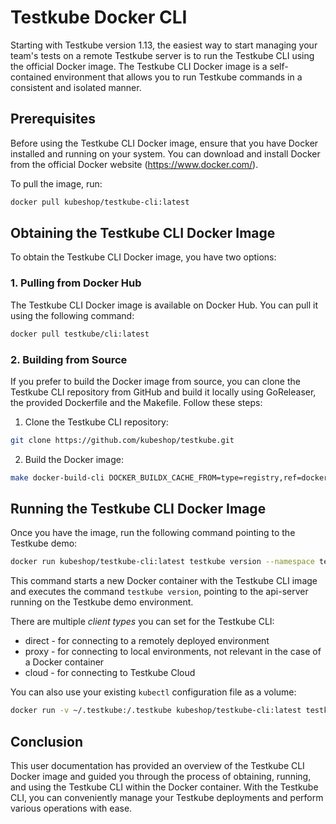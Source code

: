 # Testkube Docker CLI

Starting with Testkube version 1.13, the easiest way to start managing your team's tests on a remote Testkube server is to run the Testkube CLI using the official Docker image. The Testkube CLI Docker image is a self-contained environment that allows you to run Testkube commands in a consistent and isolated manner.

## Prerequisites

Before using the Testkube CLI Docker image, ensure that you have Docker installed and running on your system. You can download and install Docker from the official Docker website (<https://www.docker.com/>).

To pull the image, run:

```bash
docker pull kubeshop/testkube-cli:latest
```

## Obtaining the Testkube CLI Docker Image

To obtain the Testkube CLI Docker image, you have two options:

### 1. Pulling from Docker Hub

The Testkube CLI Docker image is available on Docker Hub. You can pull it using the following command:

```bash
docker pull testkube/cli:latest
```

### 2. Building from Source

If you prefer to build the Docker image from source, you can clone the Testkube CLI repository from GitHub and build it locally using GoReleaser, the provided Dockerfile and the Makefile. Follow these steps:

1. Clone the Testkube CLI repository:

```bash
git clone https://github.com/kubeshop/testkube.git
```

2. Build the Docker image:

```bash
make docker-build-cli DOCKER_BUILDX_CACHE_FROM=type=registry,ref=docker.io/kubeshop/testkube-cli:latest ALPINE_IMAGE=alpine:3.18.0 DOCKER_IMAGE_TAG=local ANALYTICS_TRACKING_ID="" ANALYTICS_API_KEY=""
```

## Running the Testkube CLI Docker Image

Once you have the image, run the following command pointing to the Testkube demo:

```bash
docker run kubeshop/testkube-cli:latest testkube version --namespace testkube --api-uri https://demo.testkube.io/results --client direct
```

This command starts a new Docker container with the Testkube CLI image and executes the command `testkube version`, pointing to the api-server running on the Testkube demo environment.

There are multiple *client types* you can set for the Testkube CLI:

* direct - for connecting to a remotely deployed environment
* proxy - for connecting to local environments, not relevant in the case of a Docker container
* cloud - for connecting to Testkube Cloud

You can also use your existing `kubectl` configuration file as a volume:

```bash
docker run -v ~/.testkube:/.testkube kubeshop/testkube-cli:latest testkube --api-uri https://demo.testkube.io/results --client direct version 
```

## Conclusion

This user documentation has provided an overview of the Testkube CLI Docker image and guided you through the process of obtaining, running, and using the Testkube CLI within the Docker container. With the Testkube CLI, you can conveniently manage your Testkube deployments and perform various operations with ease.
